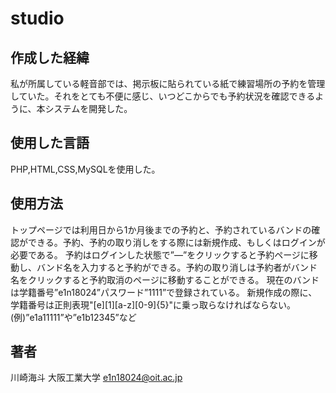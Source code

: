 # studio

## 作成した経緯
私が所属している軽音部では、掲示板に貼られている紙で練習場所の予約を管理していた。それをとても不便に感じ、いつどこからでも予約状況を確認できるように、本システムを開発した。

## 使用した言語
PHP,HTML,CSS,MySQLを使用した。

## 使用方法
トップページでは利用日から1か月後までの予約と、予約されているバンドの確認ができる。予約、予約の取り消しをする際には新規作成、もしくはログインが必要である。
予約はログインした状態で”―”をクリックすると予約ページに移動し、バンド名を入力すると予約ができる。予約の取り消しは予約者がバンド名をクリックすると予約取消のページに移動することができる。
現在のバンドは学籍番号”e1n18024”パスワード”1111”で登録されている。
新規作成の際に、学籍番号は正則表現"[e][1][a-z][0-9]{5}"に乗っ取らなければならない。
(例)”e1a11111”や”e1b12345”など

## 著者
川崎海斗
大阪工業大学
e1n18024@oit.ac.jp

